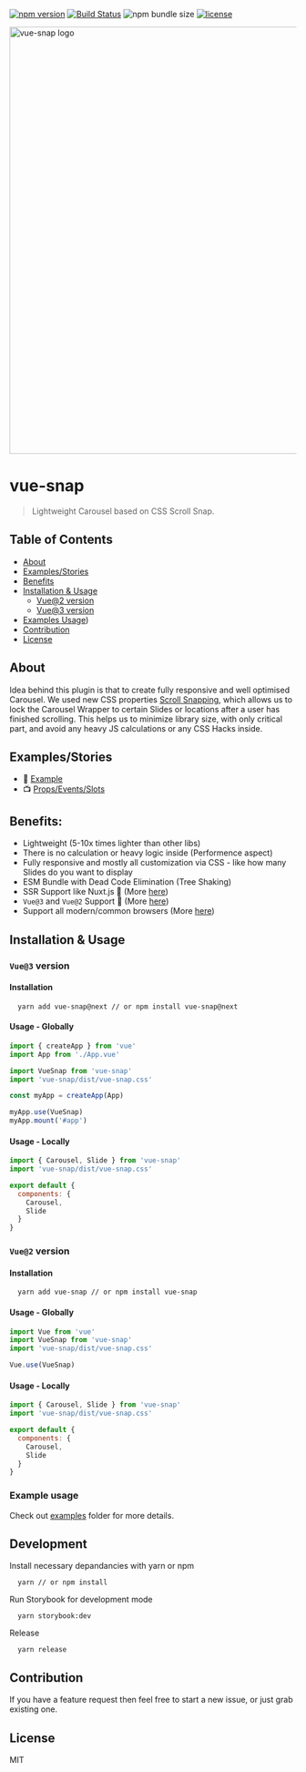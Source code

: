 [![npm version](https://badge.fury.io/js/vue-snap.svg)](https://badge.fury.io/js/vue-snap)
[![Build Status](https://travis-ci.org/bartdominiak/vue-snap.svg?branch=master)](https://travis-ci.org/bartdominiak/vue-snap)
![npm bundle size](https://img.shields.io/bundlephobia/minzip/vue-snap)
[![license](https://img.shields.io/github/license/mashape/apistatus.svg)](https://github.com/bartdominiak/vue-snap/blob/master/LICENSE.md)

<div align="left">
  <img width="750" heigth="250" src="/static/logo-snap.jpg" alt="vue-snap logo">
</div>

# vue-snap
> Lightweight Carousel based on CSS Scroll Snap.

## Table of Contents
- [About](#about)
- [Examples/Stories](#examplesstories)
- [Benefits](#benefits)
- [Installation & Usage](#installation--usage)
  - [Vue@2 version](#vue2-version)
  - [Vue@3 version](#vue3-version)
- [Examples Usage](#examples))
- [Contribution](#contribution)
- [License](#license)

## About
Idea behind this plugin is that to create fully responsive and well optimised Carousel.
We used new CSS properties [Scroll Snapping](https://developers.google.com/web/updates/2018/07/css-scroll-snap), which allows us to lock the Carousel Wrapper to certain Slides or locations after a user has finished scrolling. This helps us to minimize library size, with only critical part, and avoid any heavy JS calculations or any CSS Hacks inside.

## Examples/Stories
- 📕 [Example](https://vue-snap.surge.sh)
- 📺 [Props/Events/Slots](https://vue-snap.surge.sh/?path=/docs/carousel--default)

## Benefits:
- Lightweight (5-10x times lighter than other libs)
- There is no calculation or heavy logic inside (Performence aspect)
- Fully responsive and mostly all customization via CSS - like how many Slides do you want to display
- ESM Bundle with Dead Code Elimination (Tree Shaking)
- SSR Support like Nuxt.js 🎉  (More [here](https://github.com/bartdominiak/vue-snap/tree/master/examples))
- `Vue@3` and `Vue@2` Support 🎉  (More [here](#installation--usage))
- Support all modern/common browsers (More [here](https://caniuse.com/css-snappoints))

## Installation & Usage
### `Vue@3` version
#### Installation

```terminal
  yarn add vue-snap@next // or npm install vue-snap@next
```

#### Usage - Globally

```js
import { createApp } from 'vue'
import App from './App.vue'

import VueSnap from 'vue-snap'
import 'vue-snap/dist/vue-snap.css'

const myApp = createApp(App)

myApp.use(VueSnap)
myApp.mount('#app')
```

#### Usage - Locally

```js
import { Carousel, Slide } from 'vue-snap'
import 'vue-snap/dist/vue-snap.css'

export default {
  components: {
    Carousel,
    Slide
  }
}
```

### `Vue@2` version
#### Installation

```terminal
  yarn add vue-snap // or npm install vue-snap
```

#### Usage - Globally

```js
import Vue from 'vue'
import VueSnap from 'vue-snap'
import 'vue-snap/dist/vue-snap.css'

Vue.use(VueSnap)
```

#### Usage - Locally

```js
import { Carousel, Slide } from 'vue-snap'
import 'vue-snap/dist/vue-snap.css'

export default {
  components: {
    Carousel,
    Slide
  }
}
```

### Example usage
Check out [examples](https://github.com/bartdominiak/vue-snap/tree/master/examples) folder for more details.

## Development

Install necessary depandancies with yarn or npm
```
  yarn // or npm install
```

Run Storybook for development mode
```
  yarn storybook:dev
```

Release
```
  yarn release
```

## Contribution
If you have a feature request then feel free to start a new issue, or just grab existing one.

## License
MIT
